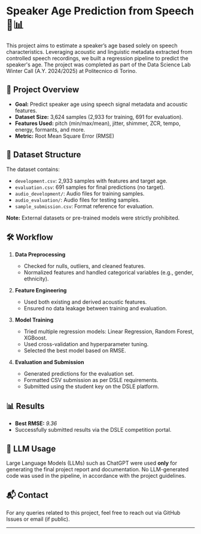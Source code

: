 # Speaker Age Prediction from Speech 🎤📊

This project aims to estimate a speaker’s age based solely on speech characteristics. Leveraging acoustic and linguistic metadata extracted from controlled speech recordings, we built a regression pipeline to predict the speaker's age. The project was completed as part of the Data Science Lab Winter Call (A.Y. 2024/2025) at Politecnico di Torino.

## 🚀 Project Overview

- **Goal:** Predict speaker age using speech signal metadata and acoustic features.
- **Dataset Size:** 3,624 samples (2,933 for training, 691 for evaluation).
- **Features Used:** pitch (min/max/mean), jitter, shimmer, ZCR, tempo, energy, formants, and more.
- **Metric:** Root Mean Square Error (RMSE)

## 📁 Dataset Structure

The dataset contains:
- `development.csv`: 2,933 samples with features and target age.
- `evaluation.csv`: 691 samples for final predictions (no target).
- `audio_development/`: Audio files for training samples.
- `audio_evaluation/`: Audio files for testing samples.
- `sample_submission.csv`: Format reference for evaluation.

**Note:** External datasets or pre-trained models were strictly prohibited.

## 🛠️ Workflow

1. **Data Preprocessing**
   - Checked for nulls, outliers, and cleaned features.
   - Normalized features and handled categorical variables (e.g., gender, ethnicity).

2. **Feature Engineering**
   - Used both existing and derived acoustic features.
   - Ensured no data leakage between training and evaluation.

3. **Model Training**
   - Tried multiple regression models: Linear Regression, Random Forest, XGBoost.
   - Used cross-validation and hyperparameter tuning.
   - Selected the best model based on RMSE.

4. **Evaluation and Submission**
   - Generated predictions for the evaluation set.
   - Formatted CSV submission as per DSLE requirements.
   - Submitted using the student key on the DSLE platform.

## 📊 Results

- **Best RMSE:** _9.36_
- Successfully submitted results via the DSLE competition portal.


## 🧠 LLM Usage

Large Language Models (LLMs) such as ChatGPT were used **only** for generating the final project report and documentation. No LLM-generated code was used in the pipeline, in accordance with the project guidelines.

## 📬 Contact

For any queries related to this project, feel free to reach out via GitHub Issues or email (if public).

---


